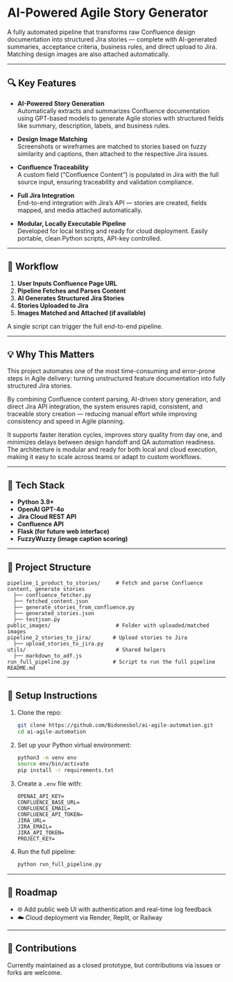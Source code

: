 # AI-Powered Agile Story Generator

A fully automated pipeline that transforms raw Confluence design documentation into structured Jira stories — complete with AI-generated summaries, acceptance criteria, business rules, and direct upload to Jira. Matching design images are also attached automatically.

---

## 🔍 Key Features

- **AI-Powered Story Generation**  
  Automatically extracts and summarizes Confluence documentation using GPT-based models to generate Agile stories with structured fields like summary, description, labels, and business rules.

- **Design Image Matching**  
  Screenshots or wireframes are matched to stories based on fuzzy similarity and captions, then attached to the respective Jira issues.

- **Confluence Traceability**  
  A custom field (“Confluence Content”) is populated in Jira with the full source input, ensuring traceability and validation compliance.

- **Full Jira Integration**  
  End-to-end integration with Jira’s API — stories are created, fields mapped, and media attached automatically.

- **Modular, Locally Executable Pipeline**  
  Developed for local testing and ready for cloud deployment. Easily portable, clean Python scripts, API-key controlled.

---

## 🚀 Workflow

1. **User Inputs Confluence Page URL**  
2. **Pipeline Fetches and Parses Content**  
3. **AI Generates Structured Jira Stories**  
4. **Stories Uploaded to Jira**  
5. **Images Matched and Attached (if available)**

A single script can trigger the full end-to-end pipeline.

---

## 💡 Why This Matters

This project automates one of the most time-consuming and error-prone steps in Agile delivery: turning unstructured feature documentation into fully structured Jira stories.

By combining Confluence content parsing, AI-driven story generation, and direct Jira API integration, the system ensures rapid, consistent, and traceable story creation — reducing manual effort while improving consistency and speed in Agile planning.

It supports faster iteration cycles, improves story quality from day one, and minimizes delays between design handoff and QA automation readiness. The architecture is modular and ready for both local and cloud execution, making it easy to scale across teams or adapt to custom workflows.

---

## 🧱 Tech Stack

- **Python 3.9+**
- **OpenAI GPT-4o**
- **Jira Cloud REST API**
- **Confluence API**
- **Flask (for future web interface)**
- **FuzzyWuzzy (image caption scoring)**

---

## 📁 Project Structure

```
pipeline_1_product_to_stories/     # Fetch and parse Confluence content, generate stories
  ├── confluence_fetcher.py
  ├── fetched_content.json
  ├── generate_stories_from_confluence.py
  ├── generated_stories.json
  ├── testjson.py
public_images/                     # Folder with uploaded/matched images
pipeline_2_stories_to_jira/       # Upload stories to Jira
  ├── upload_stories_to_jira.py
utils/                             # Shared helpers
  ├── markdown_to_adf.js
run_full_pipeline.py              # Script to run the full pipeline
README.md
```

---

## 📌 Setup Instructions

1. Clone the repo:
   ```bash
   git clone https://github.com/Bidonesbol/ai-agile-automation.git
   cd ai-agile-automation
   ```

2. Set up your Python virtual environment:
   ```bash
   python3 -m venv env
   source env/bin/activate
   pip install -r requirements.txt
   ```

3. Create a `.env` file with:
   ```
   OPENAI_API_KEY=
   CONFLUENCE_BASE_URL=
   CONFLUENCE_EMAIL=
   CONFLUENCE_API_TOKEN=
   JIRA_URL=
   JIRA_EMAIL=
   JIRA_API_TOKEN=
   PROJECT_KEY=
   ```

4. Run the full pipeline:
   ```bash
   python run_full_pipeline.py
   ```

---

## 🔭 Roadmap

- 🌐 Add public web UI with authentication and real-time log feedback
- ☁️ Cloud deployment via Render, Replit, or Railway

---

## 📣 Contributions

Currently maintained as a closed prototype, but contributions via issues or forks are welcome.
